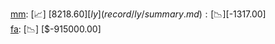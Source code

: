 [mm](record/mm/summary.md): [📈] [$8218.60]  
[ly](record/ly/summary.md): [📉] [$-1317.00]  
[fa](record/fa/summary.md): [📉] [$-915000.00]  
